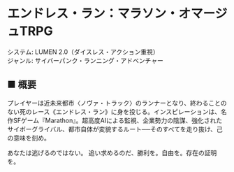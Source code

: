 # エンドレス・ラン：マラソン・オマージュTRPG
システム: LUMEN 2.0（ダイスレス・アクション重視）<br/>
ジャンル: サイバーパンク・ランニング・アドベンチャー

## ■ 概要
プレイヤーは近未来都市〈ノヴァ・トラック〉のランナーとなり、終わることのない死のレース《エンドレス・ラン》に身を投じる。インスピレーションは、名作SFゲーム『Marathon』。超高度AIによる監視、企業勢力の陰謀、強化されたサイボーグライバル、都市自体が変貌するルート──そのすべてを走り抜け、己の意味を刻め。

あなたは逃げるのではない。
追い求めるのだ、勝利を。自由を。存在の証明を。
